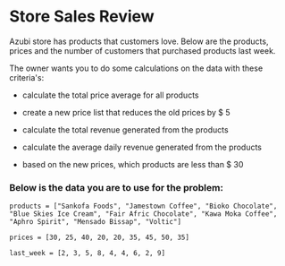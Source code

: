 # Store Sales Review

Azubi store has products that customers love. Below are the products, prices and the number of customers that purchased products last week.

The owner wants you to do some calculations on the data with these criteria's:

- calculate the total price average for all products

- create a new price list that reduces the old prices by $ 5

- calculate the total revenue generated from the products

- calculate the average daily revenue generated from the products

- based on the new prices, which products are less than $ 30 

### Below is the data you are to use for the problem:

```
products = ["Sankofa Foods", "Jamestown Coffee", "Bioko Chocolate", "Blue Skies Ice Cream", "Fair Afric Chocolate", "Kawa Moka Coffee", "Aphro Spirit", "Mensado Bissap", "Voltic"]

prices = [30, 25, 40, 20, 20, 35, 45, 50, 35]

last_week = [2, 3, 5, 8, 4, 4, 6, 2, 9]
```